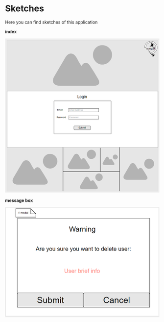 # Sketches

Here you can find sketches of this application

<p align="center">
 <p align="left"><b>index</b></p>
 <img alt="GitHub" src="/Software_Design/docs/Sketches/index.png">
 <p align="left"><b>message box</b></p>
 <img alt="GitHub" src="/Software_Design/docs/Sketches/message_box.png">
</p>
